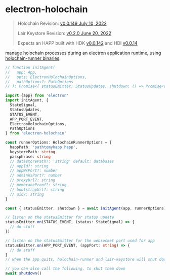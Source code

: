 # electron-holochain

> Holochain Revision: [v0.0.149  July 10, 2022](https://github.com/holochain/holochain/releases/tag/holochain-0.0.149)
> 
> Lair Keystore Revision: [v0.2.0 June 20, 2022](https://github.com/holochain/lair/releases/tag/lair_keystore-v0.2.0)
>
> Expects an HAPP built with HDK [v0.0.142](https://docs.rs/hdk/0.0.142/hdk/index.html) and HDI [v0.0.14](https://docs.rs/hdi/0.0.14/hdi/index.html)

manage holochain processes during an electron application runtime, using [holochain-runner binaries](https://github.com/Sprillow/holochain-runner).

```typescript
// function initAgent(
//   app: App,
//   opts: ElectronHolochainOptions,
//   pathOptions?: PathOptions
// ): Promise<{ statusEmitter: StatusUpdates, shutdown: () => Promise<void> }>

import {app} from 'electron'
import initAgent, {
  StateSignal,
  StatusUpdates,
  STATUS_EVENT,
  APP_PORT_EVENT,
  ElectronHolochainOptions,
  PathOptions
} from 'electron-holochain'

const runnerOptions: HolochainRunnerOptions = {
  happPath: 'pathtomyhapp.happ',
  keystorePath: string
  passphrase: string
  // datastorePath?: 'string' default: databases
  // appId?: string
  // appWsPort?: number
  // adminWsPort?: number
  // proxyUrl?: string
  // membraneProof?: string
  // bootstrapUrl?: string
  // uid?: string
}

const { statusEmitter, shutdown } = await initAgent(app, runnerOptions)

// listen on the statusEmitter for status update
statusEmitter.on(STATUS_EVENT, (status: StateSignal) => {
  // do stuff
})

// listen on the statusEmitter for the websocket port used for app
statusEmitter.on(APP_PORT_EVENT, (appPort: string) => {
  // do stuff
}
// when the app quits, holochain-runner and lair-keystore will shut down automatically

// you can also call the following, to shut them down
await shutdown()
```
